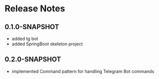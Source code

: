 # Release Notes

## 0.1.0-SNAPSHOT

* added tg bot
* added SpringBoot skeleton project

##  0.2.0-SNAPSHOT
* implemented Command pattern for handling Telegram Bot commands
